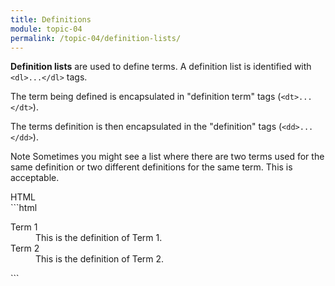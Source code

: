 ```yaml
---
title: Definitions
module: topic-04
permalink: /topic-04/definition-lists/
---
```


<div class="divider-heading"></div>

**Definition lists** are used to define terms. A definition list is identified with `<dl>...</dl>` tags.

The term being defined is encapsulated in "definition term" tags (`<dt>...</dt>`).

The terms definition is then encapsulated in the "definition" tags (`<dd>...</dd>`).

<span class="label label-info">Note</span> Sometimes you might see a list where there are two terms used for the same definition or two different definitions for the same term. This is acceptable.


<div id="code-heading">HTML</div>
```html
<dl>
  <dt>Term 1</dt>
    <dd>This is the definition of Term 1.</dd>
  <dt>Term 2</dt>
    <dd>This is the definition of Term 2.</dd>
</dl>
```


<div class="codepen-embed">
  <p data-height="400" data-theme-id="30567" data-slug-hash="ZrJoYm" data-default-tab="html,result" data-user="Media-Ed-Online" data-pen-title="HTML Definition Lists" class="codepen"></p>
</div>
